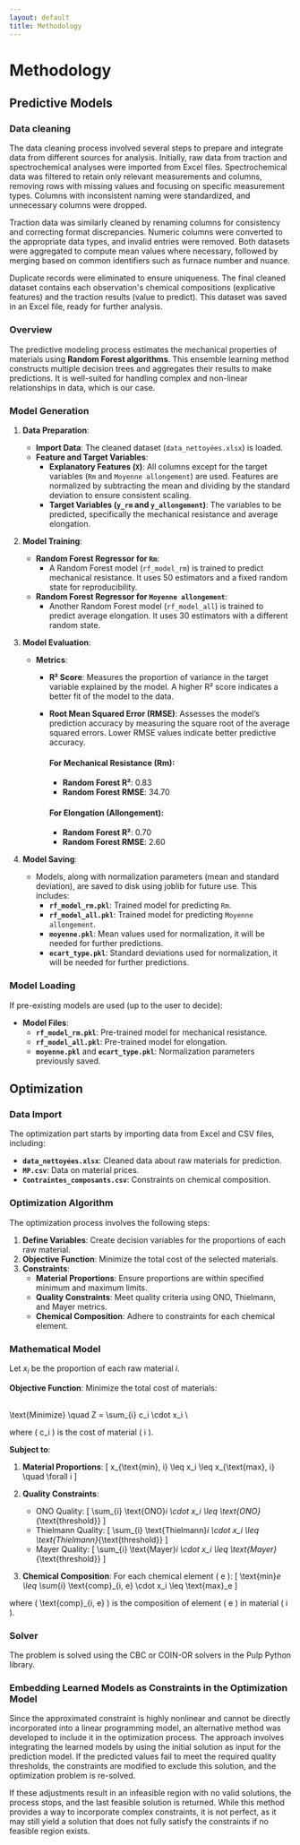 ```yaml
---
layout: default
title: Methodology
---
```


# Methodology

## Predictive Models

### Data cleaning

The data cleaning process involved several steps to prepare and integrate data from different sources for analysis. Initially, raw data from traction and spectrochemical analyses were imported from Excel files. Spectrochemical data was filtered to retain only relevant measurements and columns, removing rows with missing values and focusing on specific measurement types. Columns with inconsistent naming were standardized, and unnecessary columns were dropped.

Traction data was similarly cleaned by renaming columns for consistency and correcting format discrepancies. Numeric columns were converted to the appropriate data types, and invalid entries were removed. Both datasets were aggregated to compute mean values where necessary, followed by merging based on common identifiers such as furnace number and nuance.

Duplicate records were eliminated to ensure uniqueness. The final cleaned dataset contains each observation's chemical compositions (explicative features) and the traction results (value to predict). This dataset was saved in an Excel file, ready for further analysis.

### Overview

The predictive modeling process estimates the mechanical properties of materials using **Random Forest algorithms**. This ensemble learning method constructs multiple decision trees and aggregates their results to make predictions. It is well-suited for handling complex and non-linear relationships in data, which is our case.

### Model Generation

1. **Data Preparation**:
   - **Import Data**: The cleaned dataset (`data_nettoyées.xlsx`) is loaded.
   - **Feature and Target Variables**:
     - **Explanatory Features (`X`)**: All columns except for the target variables (`Rm` and `Moyenne allongement`) are used. Features are normalized by subtracting the mean and dividing by the standard deviation to ensure consistent scaling.
     - **Target Variables (`y_rm` and `y_allongement`)**: The variables to be predicted, specifically the mechanical resistance and average elongation.

2. **Model Training**:
   - **Random Forest Regressor for `Rm`**:
     - A Random Forest model (`rf_model_rm`) is trained to predict mechanical resistance. It uses 50 estimators and a fixed random state for reproducibility.
   - **Random Forest Regressor for `Moyenne allongement`**:
     - Another Random Forest model (`rf_model_all`) is trained to predict average elongation. It uses 30 estimators with a different random state.

3. **Model Evaluation**:
   - **Metrics**:
      -  **R² Score**: Measures the proportion of variance in the target variable explained by the model. A higher R² score indicates a better fit of the model to the data.
      - **Root Mean Squared Error (RMSE)**: Assesses the model’s prediction accuracy by measuring the square root of the average squared errors. Lower RMSE values indicate better predictive accuracy.
        
        #### For Mechanical Resistance (Rm):
         - **Random Forest R²**: 0.83
         - **Random Forest RMSE**: 34.70
         
        #### For Elongation (Allongement):
         - **Random Forest R²**: 0.70
         - **Random Forest RMSE**: 2.60

4. **Model Saving**:
   - Models, along with normalization parameters (mean and standard deviation), are saved to disk using joblib for future use. This includes:
     - **`rf_model_rm.pkl`**: Trained model for predicting `Rm`.
     - **`rf_model_all.pkl`**: Trained model for predicting `Moyenne allongement`.
     - **`moyenne.pkl`**: Mean values used for normalization, it will be needed for further predictions.
     - **`ecart_type.pkl`**: Standard deviations used for normalization,  it will be needed for further predictions.

### Model Loading

If pre-existing models are used (up to the user to decide):
   - **Model Files**:
     - **`rf_model_rm.pkl`**: Pre-trained model for mechanical resistance.
     - **`rf_model_all.pkl`**: Pre-trained model for elongation.
     - **`moyenne.pkl`** and **`ecart_type.pkl`**: Normalization parameters previously saved.

## Optimization

### Data Import

The optimization part starts by importing data from Excel and CSV files, including:
- **`data_nettoyées.xlsx`**: Cleaned data about raw materials for prediction.
- **`MP.csv`**: Data on material prices.
- **`Contraintes_composants.csv`**: Constraints on chemical composition.

### Optimization Algorithm

The optimization process involves the following steps:

1. **Define Variables**: Create decision variables for the proportions of each raw material.
2. **Objective Function**: Minimize the total cost of the selected materials.
3. **Constraints**:
   - **Material Proportions**: Ensure proportions are within specified minimum and maximum limits.
   - **Quality Constraints**: Meet quality criteria using ONO, Thielmann, and Mayer metrics.
   - **Chemical Composition**: Adhere to constraints for each chemical element.

### Mathematical Model

Let  ${x_i}$ be the proportion of each raw material $i$.

**Objective Function**:
Minimize the total cost of materials:

\
\text{Minimize} \quad Z = \sum_{i} c_i \cdot x_i
\

where \( c_i \) is the cost of material \( i \).

**Subject to**:

1. **Material Proportions**:
   \[
   x_{\text{min}, i} \leq x_i \leq x_{\text{max}, i} \quad \forall i
   \]

2. **Quality Constraints**:
   - ONO Quality:
   \[
   \sum_{i} \text{ONO}_i \cdot x_i \leq \text{ONO}_{\text{threshold}}
   \]
   - Thielmann Quality:
   \[
   \sum_{i} \text{Thielmann}_i \cdot x_i \leq \text{Thielmann}_{\text{threshold}}
   \]
   - Mayer Quality:
   \[
   \sum_{i} \text{Mayer}_i \cdot x_i \leq \text{Mayer}_{\text{threshold}}
   \]

3. **Chemical Composition**:
   For each chemical element \( e \):
   \[
   \text{min}_e \leq \sum_{i} \text{comp}_{i, e} \cdot x_i \leq \text{max}_e
   \]

where \( \text{comp}_{i, e} \) is the composition of element \( e \) in material \( i \).

### Solver

The problem is solved using the CBC or COIN-OR solvers in the Pulp Python library.

### Embedding Learned Models as Constraints in the Optimization Model

Since the approximated constraint is highly nonlinear and cannot be directly incorporated into a linear programming model, an alternative method was developed to include it in the optimization process. The approach involves integrating the learned models by using the initial solution as input for the prediction model. If the predicted values fail to meet the required quality thresholds, the constraints are modified to exclude this solution, and the optimization problem is re-solved.

If these adjustments result in an infeasible region with no valid solutions, the process stops, and the last feasible solution is returned. While this method provides a way to incorporate complex constraints, it is not perfect, as it may still yield a solution that does not fully satisfy the constraints if no feasible region exists.
